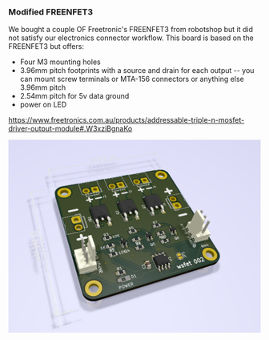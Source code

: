 ### Modified FREENFET3 ###

We bought a couple OF Freetronic's FREENFET3 from robotshop but it did not satisfy our electronics connector workflow.
This board is based on the FREENFET3 but offers:
- Four M3 mounting holes
- 3.96mm pitch footprints with a source and drain for each output
-- you can mount screw terminals or MTA-156 connectors or anything else 3.96mm pitch
- 2.54mm pitch for 5v data ground
- power on LED


https://www.freetronics.com.au/products/addressable-triple-n-mosfet-driver-output-module#.W3xziBgnaKo

![ahaha](images/wsfet_delux.png)
